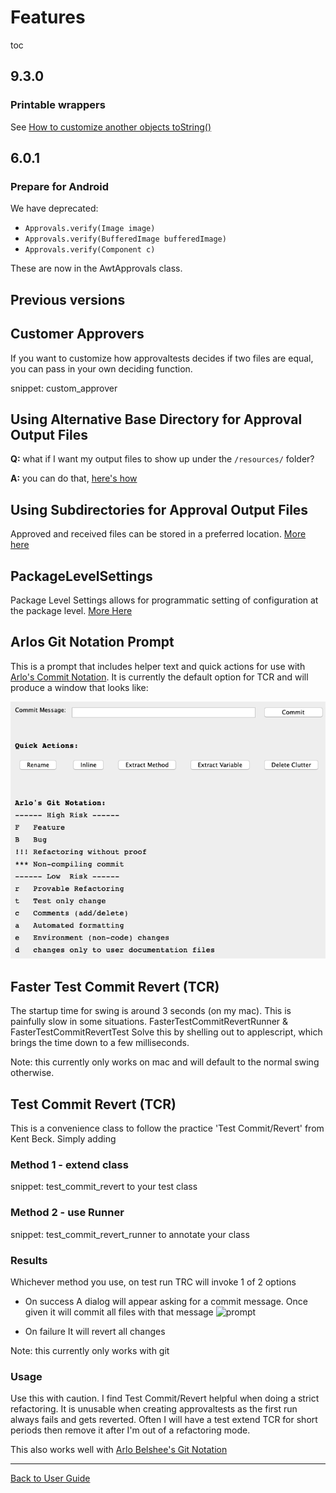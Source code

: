 <a id="top"></a>

# Features

toc

## 9.3.0
### Printable wrappers

See [How to customize another objects toString()](/approvaltests/docs/how_to/PrintableWrappers.md)

## 6.0.1
### Prepare for Android
We have deprecated:
* `Approvals.verify(Image image)`
* `Approvals.verify(BufferedImage bufferedImage)`
* `Approvals.verify(Component c)`

These are now in the AwtApprovals class.

## Previous versions


## Customer Approvers

If you want to customize how approvaltests decides if two files are equal, you can pass in your own deciding function.

snippet: custom_approver


## Using Alternative Base Directory for Approval Output Files

**Q:** what if I want my output files to show up under the `/resources/` folder?

**A:** you can do that, [here's how](Configuration.md#alternative-base-directory-for-output-files)


## Using Subdirectories for Approval Output Files
Approved and received files can be stored in a preferred location. 
[More here](Configuration.md#using-subdirectories-for-approval-output-files)

## PackageLevelSettings

Package Level Settings allows for programmatic setting of configuration at the package level.
[More Here](Configuration.md#packagelevelsetting)

## Arlos Git Notation Prompt

This is a prompt that includes helper text and quick actions for use with [Arlo's Commit Notation](https://github.com/RefactoringCombos/ArlosCommitNotation).
It is currently the default option for TCR and will produce a window that looks like:

![prompt](/approvaltests-tests/src/test/java/org/approvaltests/machine_specific_tests/testcommitrevert/ArlosGitNotationPromptTest.test.Mac_OS_X.approved.png)



## Faster Test Commit Revert (TCR)

The startup time for swing is around 3 seconds (on my mac). This is painfully slow in some situations. 
FasterTestCommitRevertRunner & FasterTestCommitRevertTest Solve this by shelling out to applescript, which 
brings the time down to a few milliseconds. 

Note: this currently only works on mac and will default to the normal swing otherwise. 

## Test Commit Revert (TCR)

This is a convenience class to follow the practice 'Test Commit/Revert' from Kent Beck. Simply adding
### Method 1 - extend class
snippet: test_commit_revert
to your test class

### Method 2 - use Runner
snippet: test_commit_revert_runner
to annotate your class

### Results 

Whichever method you use, on test run TRC will invoke 1 of 2 options

*  On success
A dialog will appear asking for a commit message. Once given it will commit all files with that message
![prompt](images/commit_dialog.png)

* On failure
It will revert all changes

Note: this currently only works with git

### Usage

Use this with caution. I find Test Commit/Revert helpful when doing a strict refactoring. It is unusable when creating approvaltests as the first run always fails and gets reverted.
Often I will have a test extend TCR for short periods then remove it after I'm out of a refactoring mode.

This also works well with [Arlo Belshee's Git Notation](https://github.com/RefactoringCombos/ArlosCommitNotation) 


---

[Back to User Guide](README.md#top)
